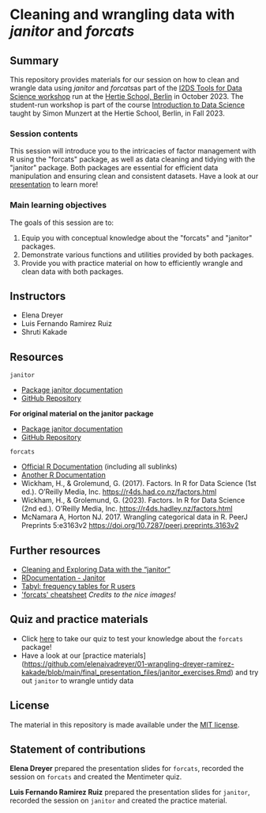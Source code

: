 # Cleaning and wrangling data with *janitor* and *forcats*

## Summary

This repository provides materials for our session on how to clean and wrangle data using *janitor* and *forcats*as part of the [I2DS Tools for Data Science workshop](https://github.com/intro-to-data-science-23-workshop) run at the [Hertie School, Berlin](https://www.hertie-school.org/en/) in October 2023. The student-run workshop is part of the course [Introduction to Data Science](https://github.com/intro-to-data-science-23) taught by Simon Munzert at the Hertie School, Berlin, in Fall 2023.

### Session contents

This session will introduce you to the intricacies of factor management with R using the "forcats" package, as well as data cleaning and tidying with the "janitor" package. Both packages are essential for efficient data manipulation and ensuring clean and consistent datasets. Have a look at our [presentation](https://github.com/elenaivadreyer/01-wrangling-dreyer-ramirez-kakade/blob/main/final_presentation_files/janitor_forcats.Rmd) to learn more! 

### Main learning objectives

The goals of this session are to:
1. Equip you with conceptual knowledge about the "forcats" and "janitor" packages.
2. Demonstrate various functions and utilities provided by both packages.
3. Provide you with practice material on how to efficiently wrangle and clean data with both packages.

## Instructors

- Elena Dreyer
- Luis Fernando Ramirez Ruiz
- Shruti Kakade

## Resources
`janitor`
- [Package janitor documentation](https://cran.r-project.org/web/packages/janitor/janitor.pdf)
- [GitHub Repository](https://github.com/sfirke/janitor)
   
**For original material on the janitor package**

- [Package janitor documentation](https://cran.r-project.org/web/packages/janitor/janitor.pdf)
- [GitHub Repository](https://github.com/sfirke/janitor)

`forcats`
- [Official R Documentation](https://forcats.tidyverse.org/) (including all sublinks)
- [Another R Documentation](https://forcats.tidyverse.org/articles/forcats.html)
- Wickham, H., & Grolemund, G. (2017). Factors. In R for Data Science (1st ed.). O’Reilly Media, Inc. https://r4ds.had.co.nz/factors.html
- Wickham, H., & Grolemund, G. (2023). Factors. In R for Data Science (2nd ed.). O’Reilly Media, Inc. https://r4ds.hadley.nz/factors.html
- McNamara A, Horton NJ. 2017. Wrangling categorical data in R. PeerJ Preprints 5:e3163v2 https://doi.org/10.7287/peerj.preprints.3163v2

## Further resources

- [Cleaning and Exploring Data with the “janitor”](https://towardsdatascience.com/cleaning-and-exploring-data-with-the-janitor-package-ee4a3edf085e) 
- [RDocumentation - Janitor](https://www.rdocumentation.org/packages/janitor/versions/2.2.0r)
- [Tabyl: frequency tables for R users](https://towardsdatascience.com/tabyl-a-frequency-table-for-the-modern-r-user-e061cd48baef)
- ['forcats' cheatsheet](https://rstudio.github.io/cheatsheets/factors.pdf) *Credits to the nice images!*

## Quiz and practice materials
- Click [here](https://www.menti.com/al7p2pkdh4b3) to take our quiz to test your knowledge about the `forcats` package!
- Have a look at our [practice materials] (https://github.com/elenaivadreyer/01-wrangling-dreyer-ramirez-kakade/blob/main/final_presentation_files/janitor_exercises.Rmd) and try out `janitor` to wrangle untidy data

## License

The material in this repository is made available under the [MIT license](http://opensource.org/licenses/mit-license.php). 

## Statement of contributions

**Elena Dreyer** prepared the presentation slides for `forcats`, recorded the session on `forcats` and created the Mentimeter quiz.

**Luis Fernando Ramirez Ruiz** prepared the presentation slides for `janitor`, recorded the session on `janitor` and created the practice material.
